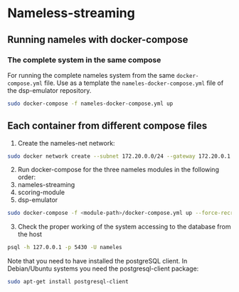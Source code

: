 # Nameless-streaming



## Running nameles with docker-compose

### The complete system in the same compose

For running the complete nameles system from the same `docker-compose.yml` file.
Use as a template the `nameles-docker-compose.yml` file of the dsp-emulator repository.
```bash
sudo docker-compose -f nameles-docker-compose.yml up
```

## Each container from different compose files

1. Create the nameles-net network:
  ```bash
  sudo docker network create --subnet 172.20.0.0/24 --gateway 172.20.0.1 nameles-net
  ```

2. Run docker-compose for the three nameles modules in the following order:
  1. nameles-streaming
  2. scoring-module
  3. dsp-emulator

  ```bash
  sudo docker-compose -f <module-path>/docker-compose.yml up --force-recreate
```

3. Check the proper working of the system accessing to the database from the host

  ```bash
  psql -h 127.0.0.1 -p 5430 -U nameles
  ```

  Note that you need to have installed the postgreSQL client.
  In Debian/Ubuntu systems you need the postgresql-client package:
  ```bash
  sudo apt-get install postgresql-client
  ```
